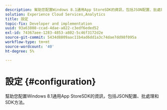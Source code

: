 ```yaml
---
description: 幫助您配置Windows 8.1通用App StoreSDK的資訊，包括JSON配置、批處理和SDK方法。
solution: Experience Cloud Services,Analytics
title: 設定
topic-fix: Developer and implementation
uuid: 93a63808-ccad-4dae-a822-c3edf6eded52
exl-id: 74367aee-1283-4853-a802-5c46f3172d2e
source-git-commit: 5434d8809aac11b4ad6dd1a3c74dae7dd98f095a
workflow-type: tm+mt
source-wordcount: '40'
ht-degree: 5%

---
```


# 設定 {#configuration}

幫助您配置Windows 8.1通用App StoreSDK的資訊，包括JSON配置、批處理和SDK方法。
